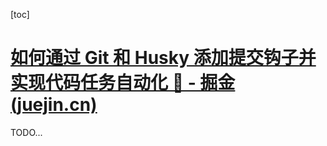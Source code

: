 [toc]

# [如何通过 Git 和 Husky 添加提交钩子并实现代码任务自动化 🧐 - 掘金 (juejin.cn)](https://juejin.cn/post/6904150964266074119)

TODO...